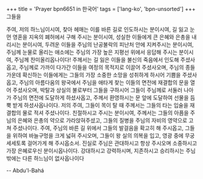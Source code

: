 +++
title = 'Prayer bpn6651 in 한국어'
tags = ['lang-ko', 'bpn-unsorted']
+++
그들을

주여, 저의 하느님이시여, 찾아 헤매는 이를 바른 길로 인도하시는 분이시여, 길 잃고 눈 먼 영혼을 지옥의 폐허에서 구해 주시는 분이시여, 성실한 이들에게 큰 은혜와 은총을 내리시는 분이시여, 두려운 이들을 주님의 난공불락의 피난처 안에 지켜주시는 분이시여, 주님께 눈물로 올리는 애소에는 주님의 가장 높은 지평선 위에서 응답해 주시는 분이시여, 주님께 찬미올리옵나이다! 주께서는 길 잃은 이들을 불신의 죽음에서 인도해 주셨사옵고, 주님께로 가까이 다가간 이들을 여정의 목적지로 이끌어 주셨사오며, 주님의 종들 가운데 확신하는 이들에게는 그들의 가장 소중한 소망을 성취하게 하시어 기쁨을 주셨사옵고, 주님의 아름다움의 왕국에서 주님을 애타게 찾는 이들의 면전에 재결합의 문을 열어 주셨사오며, 박탈과 상실의 불로부터 그들을 구하시어 그들이 주님께로 서둘러 나아가 주님의 면전에 도달하게 하셨사옵고, 주께서 환영하시는 문 앞에 도달하여 선물을 듬뿍 받게 하셨사옵나이다.
저의 주여, 그들이 목이 탈 때 주께서는 그들의 타는 입술을 재결합의 물로 적셔 주셨나이다. 친절하시고 주시는 분이시여, 주께서는 그들의 아픔을 주님의 은혜와 은총의 약으로 가라앉혀주셨고, 그들의 질병을 주님의 자비의 영약으로 고쳐 주셨나이다. 주여, 주님의 바른 길 위에서 그들의 발걸음을 확고히 해 주시옵고, 그들을 위하여 바늘구멍을 크게 넓혀 주시오며, 그들이 왕 실의 의복을 입고, 영광 중에 무궁세세토록 걸어가게 해 주시옵소서.
진실로 주님은 관대하시고 항상 주시오며 소중하시고 가장 은혜로우신 분이시옵나이다. 강대하시고 강력하시며, 지존하시고 승리하시는 주님 밖에는 다른 하느님이 없사옵나이다

-- Abdu'l-Bahá
